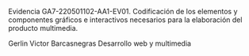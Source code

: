 Evidencia GA7-220501102-AA1-EV01. Codificación de los elementos y componentes gráficos e
interactivos necesarios para la elaboración del producto multimedia. 

Gerlin Victor Barcasnegras
Desarrollo web y multimedia 

